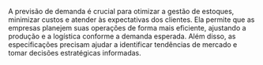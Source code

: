 A previsão de demanda é crucial para otimizar a gestão de estoques, minimizar custos e atender às expectativas dos clientes. Ela permite que as empresas planejem suas operações de forma mais eficiente, ajustando a produção e a logística conforme a demanda esperada. Além disso, as especificações precisam ajudar a identificar tendências de mercado e tomar decisões estratégicas informadas.
